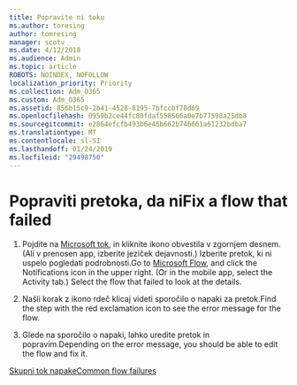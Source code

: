 ```yaml
---
title: Popravite ni toku
ms.author: toresing
author: tomresing
manager: scotv
ms.date: 4/12/2018
ms.audience: Admin
ms.topic: article
ROBOTS: NOINDEX, NOFOLLOW
localization_priority: Priority
ms.collection: Adm_O365
ms.custom: Adm_O365
ms.assetid: 856b15c9-2b41-4528-8195-7bfccbf78d69
ms.openlocfilehash: 0959b2ce44fc80fdaf558566a0e7b77598a25db8
ms.sourcegitcommit: e2864efcfb493b6e46b662b746661a61232bdba7
ms.translationtype: MT
ms.contentlocale: sl-SI
ms.lasthandoff: 01/24/2019
ms.locfileid: "29498750"
---
```

# <a name="fix-a-flow-that-failed"></a><span data-ttu-id="1f63e-102">Popraviti pretoka, da ni</span><span class="sxs-lookup"><span data-stu-id="1f63e-102">Fix a flow that failed</span></span>

1. <span data-ttu-id="1f63e-p101">Pojdite na [Microsoft tok](https://flow.microsoft.com/), in kliknite ikono obvestila v zgornjem desnem. (Ali v prenosen app, izberite jeziček dejavnosti.) Izberite pretok, ki ni uspelo pogledati podrobnosti.</span><span class="sxs-lookup"><span data-stu-id="1f63e-p101">Go to [Microsoft Flow](https://flow.microsoft.com/), and click the Notifications icon in the upper right. (Or in the mobile app, select the Activity tab.) Select the flow that failed to look at the details.</span></span>
    
2. <span data-ttu-id="1f63e-105">Našli korak z ikono rdeč klicaj videti sporočilo o napaki za pretok.</span><span class="sxs-lookup"><span data-stu-id="1f63e-105">Find the step with the red exclamation icon to see the error message for the flow.</span></span>
    
3. <span data-ttu-id="1f63e-106">Glede na sporočilo o napaki, lahko uredite pretok in popravim.</span><span class="sxs-lookup"><span data-stu-id="1f63e-106">Depending on the error message, you should be able to edit the flow and fix it.</span></span> 
    
[<span data-ttu-id="1f63e-107">Skupni tok napake</span><span class="sxs-lookup"><span data-stu-id="1f63e-107">Common flow failures</span></span>](https://go.microsoft.com/fwlink/?linkid=872110)
  


